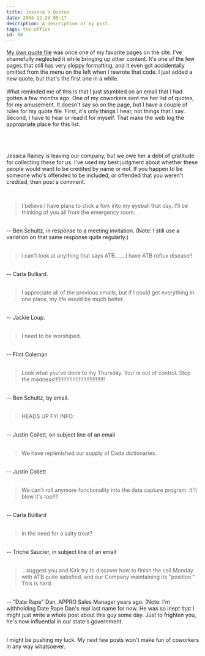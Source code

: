 ```yaml
---
title: Jessica's Quotes
date: 2004-12-29 05:17
description: A description of my post.
tags: the-office
id: 84
---
```

<a href="http://theskinnyonbenny.com/x/quotefile.php">My own quote file</a> was once one of my favorite pages on the site.  I've shamefully neglected it while bringing up other content.  It's one of the few pages that still has very sloppy formatting, and it even got accidentally omitted from the menu on the left when I rewrote that code.  I just added a new quote, but that's the first one in a while.<br />
<br />
What reminded me of this is that I just stumbled on an email that I had gotten a few months ago.  One of my coworkers sent me her list of quotes, for my amusement.  It doesn't say so on the page, but I have a couple of rules for my quote file.  First, it's only things I hear, not things that I say.  Second, I have to hear or read it for myself.  That make the web log the appropriate place for this list.<br />
<br />

<span class="spanEndPreview">&nbsp;</span><br /><br />Jessica Rainey is leaving our company, but we owe her a debt of gratitude for collecting these for us.  I've used my best judgment about whether these people would want to be credited by name or not.  If you happen to be someone who's offended to be included, or offended that you weren't credited, then post a comment.<br />
<p><br />
<blockquote>I believe I have plans to stick a fork into my eyeball that day.  I'll be thinking of you all from the emergency room.</blockquote><br />
-- Ben Schultz, in response to a meeting invitation.  (Note:  I still use a variation on that same response quite regularly.)<br />
<br />
<blockquote>i can't look at anything that says ATB.......I have ATB reflux disease!!</blockquote><br />
-- Carla Bulliard.<br />
<br />
<blockquote>I appreciate all of the previous emails, but if I could get everything in one place, my life would be much better. </blockquote><br />
-- Jackie Loup.<br />
<br />
<blockquote>I need to be worshiped.</blockquote><br />
-- Flint Coleman <br />
<br />
<blockquote>Look what you've done to my Thursday.  You're out of control.  Stop the madness!!!!!!!!!!!!!!!!!!!!!!!!!!!!!!!!!</blockquote><br />
-- Ben Schultz, by email.<br />
<br />
<blockquote>HEADS UP FYI INFO:</blockquote><br />
-- Justin Collett, on subject line of an email<br />
<br />
<blockquote>We have replenished our supply of Dada dictionaries.</blockquote><br />
-- Justin Collett<br />
<br />
<blockquote>We can't roll anymore functionality into the data capture program. It'll blow it's top!!!!</blockquote><br />
-- Carla Bulliard<br />
<br />
<blockquote>In the need for a salty treat?</blockquote><br />
-- Triche Saucier, in subject line of an email<br />
<br />
<blockquote>...suggest you and Kirk try to discover how to finish the call Monday with ATB quite satisfied, and our Company maintaining its "position." This is hard.</blockquote><br />
-- "Date Rape" Dan, APPRO Sales Manager years ago.  (Note:  I'm withholding Date Rape Dan's real last name for now.  He was so inept that I might just write a whole post about this guy some day.  Just to frighten you, he's now influential in our state's government. <br />
</p><br />
I might be pushing my luck.  My next few posts won't make fun of coworkers in any way whatsoever.<br />

